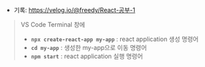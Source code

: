 - 기록: https://velog.io/@freedy/React-공부-1

> VS Code Terminal 창에
>- **`npx create-react-app my-app`** : react application 생성 명령어
>- **`cd my-app`** : 생성한 my-app으로 이동 명령어
>- **`npm start`** : react application 실행 명령어
